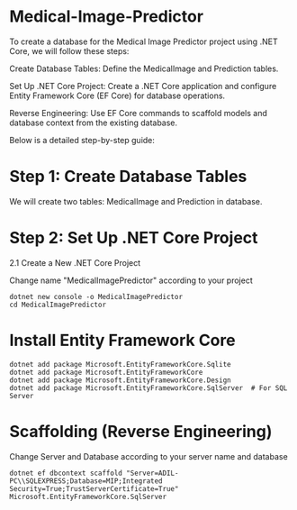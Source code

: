 # Medical-Image-Predictor
To create a database for the Medical Image Predictor project using .NET Core, we will follow these steps:

Create Database Tables: Define the MedicalImage and Prediction tables.

Set Up .NET Core Project: Create a .NET Core application and configure Entity Framework Core (EF Core) for database operations.

Reverse Engineering: Use EF Core commands to scaffold models and database context from the existing database.

Below is a detailed step-by-step guide:

# Step 1: Create Database Tables

We will create two tables: MedicalImage and Prediction in database.

# Step 2: Set Up .NET Core Project

2.1 Create a New .NET Core Project

Change name "MedicalImagePredictor" according to your project

    dotnet new console -o MedicalImagePredictor
    cd MedicalImagePredictor

# Install Entity Framework Core

    dotnet add package Microsoft.EntityFrameworkCore.Sqlite
    dotnet add package Microsoft.EntityFrameworkCore
    dotnet add package Microsoft.EntityFrameworkCore.Design
    dotnet add package Microsoft.EntityFrameworkCore.SqlServer  # For SQL Server

# Scaffolding (Reverse Engineering)  

Change Server and Database according to your server name and database 

    dotnet ef dbcontext scaffold "Server=ADIL-PC\\SQLEXPRESS;Database=MIP;Integrated Security=True;TrustServerCertificate=True" Microsoft.EntityFrameworkCore.SqlServer

    
